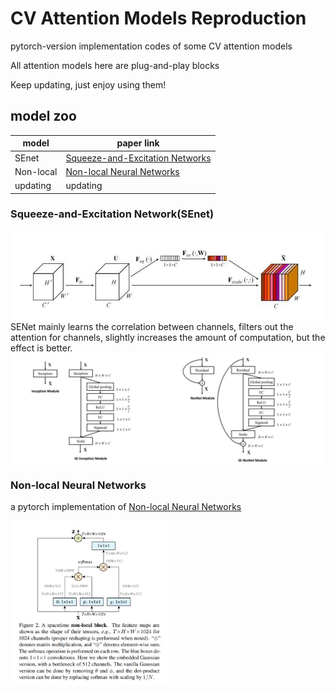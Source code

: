 # CV Attention Models Reproduction
pytorch-version implementation codes of some CV attention models


All attention models here are plug-and-play blocks

Keep updating, just enjoy using them!




## model zoo

|  model  | paper link |
| ---- |  ----  |
| SEnet |  [Squeeze-and-Excitation Networks](https://arxiv.org/abs/1709.01507) |
| Non-local |  [Non-local Neural Networks](https://arxiv.org/abs/1711.07971) |
| updating | updating |

### Squeeze-and-Excitation Network(SEnet)
<!-- ![](./img/senet1.jpg) -->
<img src="./img/senet1.jpg" div align=center />
SENet mainly learns the correlation between channels, filters out the attention for channels, slightly increases the amount of computation, but the effect is better.
<img src="./img/senet2.jpg" div align=center />

### Non-local Neural Networks

a pytorch implementation of [Non-local Neural Networks](https://arxiv.org/abs/1711.07971)

<img src="./img/nonlocal.jpg" width = "50%" height = "50%" div align=center />